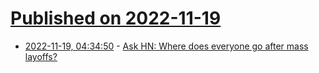 # [Published on 2022-11-19](index.md)

* [2022-11-19, 04:34:50](https://news.ycombinator.com/item?id=33666965) - [Ask HN: Where does everyone go after mass layoffs?](https://news.ycombinator.com/item?id=33666965)
